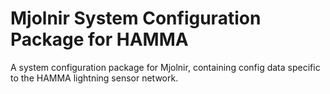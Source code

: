 # Mjolnir System Configuration Package for HAMMA

A system configuration package for Mjolnir, containing config data specific to the HAMMA lightning sensor network.
